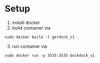 # Setup
1. install docker
2. build container via
```
sudo docker build -t gerdock_v1 .
```
3. run container via
```
sudo docker run -p 3535:3535 dockdock_v1
```
